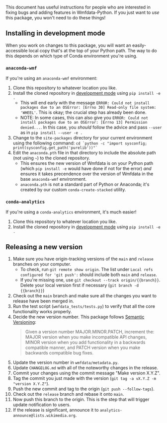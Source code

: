This document has useful instructions for people who are interested in fixing bugs and adding features in Wmfdata-Python. If you just want to _use_ this package, you won't need to do these things!

## Installing in development mode
When you work on changes to this package, you will want an easily-accessible local copy that's at the top of your Python path. The way to do this depends on which type of Conda environment you're using.

### `anaconda-wmf`
If you're using an `anaconda-wmf` environment:
1. Clone this repository to whatever location you like.
1. Install the cloned repository in [development mode](https://setuptools.pypa.io/en/latest/userguide/development_mode.html) using `pip install -e .`
    * This will end early with the message `ERROR: Could not install packages due to an OSError: [Errno 30] Read-only file system: 'WHEEL'`. This is okay; the crucial step has already been done.
    * NOTE: In some cases, this can also give you `ERROR: Could not install packages due to an OSError: [Errno 13] Permission denied...`.  In this case, you *should* follow the advice and pass `--user` as in `pip install --user -e .`
1. Change to the `site-packages` directory for your current environment using the following command: `` cd `python -c "import sysconfig; print(sysconfig.get_path('purelib'))"` ``
1. Edit the `anaconda.pth` file in that directory to include the absolute path (not using `~`) to the cloned repository.
    * This ensures the new version of Wmfdata is on your Python path (which `pip install -e` would have done if not for the error) _and_ ensures it takes precendence over the version of Wmfdata in the base `anaconda-wmf` environment.
    * `anaconda.pth` is not a standard part of Python or Anaconda; it's created by our custom `conda-create-stacked` utility.

### `conda-analytics`
If you're using a `conda-analytics` environment, it's much easier!
1. Clone this repository to whatever location you like.
1. Install the cloned repository in [development mode](https://setuptools.pypa.io/en/latest/userguide/development_mode.html) using `pip install -e .`

## Releasing a new version
1. Make sure you have origin-tracking versions of the `main` and `release` branches on your computer.
    * To check, run `git remote show origin`. The list under `Local refs configured for 'git push':` should include both `main` and `release`.
    * If you're missing one, use `git checkout --track origin/{{branch}}`. Delete your local version first if necessary (`git branch -d {{branch}}`)
3. Check out the `main` branch and make sure all the changes you want to release have been merged in.
4. Run the test script (`wmfdata_tests/tests.py`) to verify that all the core functionality works properly.
5. Decide the new version number. This package follows [Semantic Versioning](https://semver.org/): 
    > Given a version number MAJOR.MINOR.PATCH, increment the: MAJOR version when you make incompatible API changes, MINOR version when you add functionality in a backwards compatible manner, and PATCH version when you make backwards compatible bug fixes.
6. Update the version number in `wmfdata/metadata.py`.
7. Update `CHANGELOG.md` with all of the noteworthy changes in the release.
8. Commit your changes using the commit message "Make version X.Y.Z".
9. Tag the commit you just made with the version (`git tag -a vX.Y.Z -m "version X.Y.Z"`).
10. Push the new commit and tag to the origin (`git push --follow-tags`). 
11. Check out the `release` branch and rebase it onto `main`. 
12. Now push this branch to the origin. This is the step that will trigger update notification to users.
14. If the release is significant, announce it to `analytics-announce@lists.wikimedia.org`.
